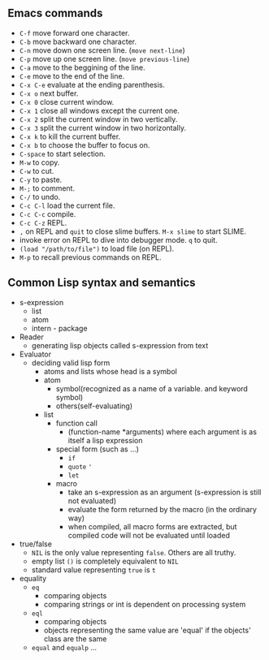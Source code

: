 ## Emacs commands
- `C-f` move forward one character.
- `C-b` move backward one character.
- `C-n` move down one screen line. (`move next-line`)
- `C-p` move up one screen line. (`move previous-line`)
- `C-a` move to the beggining of the line.
- `C-e` move to the end of the line.
- `C-x C-e` evaluate at the ending parenthesis.
- `C-x o` next buffer.
- `C-x 0` close current window.
- `C-x 1` close all windows except the current one.
- `C-x 2` split the current window in two vertically.
- `C-x 3` split the current window in two horizontally.
- `C-x k` to kill the current buffer.
- `C-x b` to choose the buffer to focus on.
- `C-space` to start selection.
- `M-w` to copy.
- `C-w` to cut.
- `C-y` to paste.
- `M-;` to comment.
- `C-/` to undo.
- `C-c C-l` load the current file.
- `C-c C-c` compile.
- `C-c C-z` REPL.
- `,` on REPL and `quit` to close slime buffers. `M-x slime` to start SLIME.
- invoke error on REPL to dive into debugger mode. `q` to quit.
- `(load "/path/to/file")` to load file (on REPL).
- `M-p` to recall previous commands on REPL.

## Common Lisp syntax and semantics
- s-expression
  - list
  - atom
  - intern - package
- Reader
  - generating lisp objects called s-expression from text
- Evaluator
  - deciding valid lisp form
    - atoms and lists whose head is a symbol
    - atom
      - symbol(recognized as a name of a variable. and keyword symbol)
      - others(self-evaluating)
    - list
      - function call
        - (function-name *arguments) where each argument is as itself a lisp expression
      - special form (such as ...)
        - `if`
        - `quote` `'`
        - `let`
      - macro
        - take an s-expression as an argument (s-expression is still not evaluated)
        - evaluate the form returned by the macro (in the ordinary way)
        - when compiled, all macro forms are extracted, but compiled code will not be evaluated until loaded
- true/false
  - `NIL` is the only value representing `false`. Others are all truthy.
  - empty list `()` is completely equivalent to `NIL`
  - standard value representing `true` is `t`
- equality
  - `eq`
    - comparing objects
    - comparing strings or int is dependent on processing system
  - `eql`
    - comparing objects
    - objects representing the same value are 'equal' if the objects' class are the same
  - `equal` and `equalp` ...
